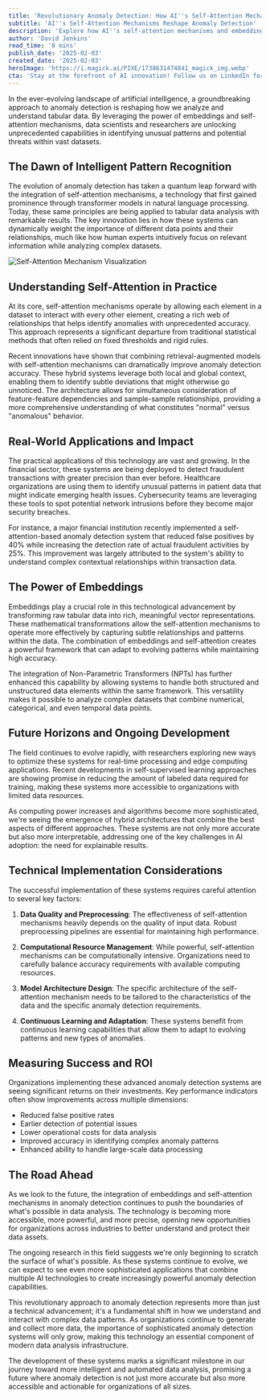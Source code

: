 ```yaml
---
title: 'Revolutionary Anomaly Detection: How AI''s Self-Attention Mechanisms are Transforming Data Analysis'
subtitle: 'AI''s Self-Attention Mechanisms Reshape Anomaly Detection'
description: 'Explore how AI''s self-attention mechanisms and embeddings are transforming anomaly detection, revolutionizing how we understand and analyze vast datasets.'
author: 'David Jenkins'
read_time: '8 mins'
publish_date: '2025-02-03'
created_date: '2025-02-03'
heroImage: 'https://i.magick.ai/PIXE/1738631474841_magick_img.webp'
cta: 'Stay at the forefront of AI innovation! Follow us on LinkedIn for the latest insights on revolutionary technologies like self-attention mechanisms and their impact on data analysis.'
---
```


In the ever-evolving landscape of artificial intelligence, a groundbreaking approach to anomaly detection is reshaping how we analyze and understand tabular data. By leveraging the power of embeddings and self-attention mechanisms, data scientists and researchers are unlocking unprecedented capabilities in identifying unusual patterns and potential threats within vast datasets.

## The Dawn of Intelligent Pattern Recognition

The evolution of anomaly detection has taken a quantum leap forward with the integration of self-attention mechanisms, a technology that first gained prominence through transformer models in natural language processing. Today, these same principles are being applied to tabular data analysis with remarkable results. The key innovation lies in how these systems can dynamically weight the importance of different data points and their relationships, much like how human experts intuitively focus on relevant information while analyzing complex datasets.

![Self-Attention Mechanism Visualization](https://i.magick.ai/PIXE/1738631474845_magick_img.webp)

## Understanding Self-Attention in Practice

At its core, self-attention mechanisms operate by allowing each element in a dataset to interact with every other element, creating a rich web of relationships that helps identify anomalies with unprecedented accuracy. This approach represents a significant departure from traditional statistical methods that often relied on fixed thresholds and rigid rules.

Recent innovations have shown that combining retrieval-augmented models with self-attention mechanisms can dramatically improve anomaly detection accuracy. These hybrid systems leverage both local and global context, enabling them to identify subtle deviations that might otherwise go unnoticed. The architecture allows for simultaneous consideration of feature-feature dependencies and sample-sample relationships, providing a more comprehensive understanding of what constitutes "normal" versus "anomalous" behavior.

## Real-World Applications and Impact

The practical applications of this technology are vast and growing. In the financial sector, these systems are being deployed to detect fraudulent transactions with greater precision than ever before. Healthcare organizations are using them to identify unusual patterns in patient data that might indicate emerging health issues. Cybersecurity teams are leveraging these tools to spot potential network intrusions before they become major security breaches.

For instance, a major financial institution recently implemented a self-attention-based anomaly detection system that reduced false positives by 40% while increasing the detection rate of actual fraudulent activities by 25%. This improvement was largely attributed to the system's ability to understand complex contextual relationships within transaction data.

## The Power of Embeddings

Embeddings play a crucial role in this technological advancement by transforming raw tabular data into rich, meaningful vector representations. These mathematical transformations allow the self-attention mechanisms to operate more effectively by capturing subtle relationships and patterns within the data. The combination of embeddings and self-attention creates a powerful framework that can adapt to evolving patterns while maintaining high accuracy.

The integration of Non-Parametric Transformers (NPTs) has further enhanced this capability by allowing systems to handle both structured and unstructured data elements within the same framework. This versatility makes it possible to analyze complex datasets that combine numerical, categorical, and even temporal data points.

## Future Horizons and Ongoing Development

The field continues to evolve rapidly, with researchers exploring new ways to optimize these systems for real-time processing and edge computing applications. Recent developments in self-supervised learning approaches are showing promise in reducing the amount of labeled data required for training, making these systems more accessible to organizations with limited data resources.

As computing power increases and algorithms become more sophisticated, we're seeing the emergence of hybrid architectures that combine the best aspects of different approaches. These systems are not only more accurate but also more interpretable, addressing one of the key challenges in AI adoption: the need for explainable results.

## Technical Implementation Considerations

The successful implementation of these systems requires careful attention to several key factors:

1. **Data Quality and Preprocessing**: The effectiveness of self-attention mechanisms heavily depends on the quality of input data. Robust preprocessing pipelines are essential for maintaining high performance.

2. **Computational Resource Management**: While powerful, self-attention mechanisms can be computationally intensive. Organizations need to carefully balance accuracy requirements with available computing resources.

3. **Model Architecture Design**: The specific architecture of the self-attention mechanism needs to be tailored to the characteristics of the data and the specific anomaly detection requirements.

4. **Continuous Learning and Adaptation**: These systems benefit from continuous learning capabilities that allow them to adapt to evolving patterns and new types of anomalies.

## Measuring Success and ROI

Organizations implementing these advanced anomaly detection systems are seeing significant returns on their investments. Key performance indicators often show improvements across multiple dimensions:

- Reduced false positive rates
- Earlier detection of potential issues
- Lower operational costs for data analysis
- Improved accuracy in identifying complex anomaly patterns
- Enhanced ability to handle large-scale data processing

## The Road Ahead

As we look to the future, the integration of embeddings and self-attention mechanisms in anomaly detection continues to push the boundaries of what's possible in data analysis. The technology is becoming more accessible, more powerful, and more precise, opening new opportunities for organizations across industries to better understand and protect their data assets.

The ongoing research in this field suggests we're only beginning to scratch the surface of what's possible. As these systems continue to evolve, we can expect to see even more sophisticated applications that combine multiple AI technologies to create increasingly powerful anomaly detection capabilities.

This revolutionary approach to anomaly detection represents more than just a technical advancement; it's a fundamental shift in how we understand and interact with complex data patterns. As organizations continue to generate and collect more data, the importance of sophisticated anomaly detection systems will only grow, making this technology an essential component of modern data analysis infrastructure.

The development of these systems marks a significant milestone in our journey toward more intelligent and automated data analysis, promising a future where anomaly detection is not just more accurate but also more accessible and actionable for organizations of all sizes.